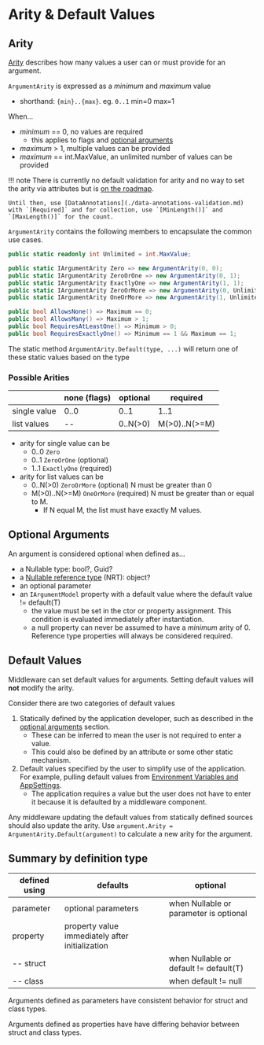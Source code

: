 # Arity & Default Values

## Arity

[Arity](https://en.wikipedia.org/wiki/Arity) describes how many values a user can or must provide for an argument.

`ArgumentArity` is expressed as a _minimum_ and _maximum_ value 

* shorthand: `{min}..{max}`. eg. `0..1` min=0 max=1

When...

  * _minimum_ == 0, no values are required 
      * this applies to flags and [optional arguments](#optional-arguments)
  * _maximum_ > 1, multiple values can be provided
  * _maximum_ == int.MaxValue, an unlimited number of values can be provided

!!! note
    There is currently no default validation for arity and no way to set the arity via attributes
    but is [on the roadmap](https://github.com/bilal-fazlani/commanddotnet/issues/195). 
    
    Until then, use [DataAnnotations](./data-annotations-validation.md) with `[Required]` and for collection, use `[MinLength()]` and `[MaxLength()]` for the count.

`ArgumentArity` contains the following members to encapsulate the common use cases. 

```c#
public static readonly int Unlimited = int.MaxValue;

public static IArgumentArity Zero => new ArgumentArity(0, 0);
public static IArgumentArity ZeroOrOne => new ArgumentArity(0, 1);
public static IArgumentArity ExactlyOne => new ArgumentArity(1, 1);
public static IArgumentArity ZeroOrMore => new ArgumentArity(0, Unlimited);
public static IArgumentArity OneOrMore => new ArgumentArity(1, Unlimited);

public bool AllowsNone() => Maximum == 0;
public bool AllowsMany() => Maximum > 1;
public bool RequiresAtLeastOne() => Minimum > 0;
public bool RequiresExactlyOne() => Minimum == 1 && Maximum == 1;
```

The static method `ArgumentArity.Default(type, ...)` will return one of these static values based on the type

### Possible Arities

|            |none (flags)|optional|required     |
|---         |---         |---     |---          |
|single value|0..0        |0..1    |1..1         |
|list values |--          |0..N(>0)|M(>0)..N(>=M)|

* arity for single value can be
     * 0..0 `Zero`
     * 0..1 `ZeroOrOne` (optional)
     * 1..1 `ExactlyOne` (required)
* arity for list values can be
    * 0..N(>0) `ZeroOrMore` (optional) N must be greater than 0
    * M(>0)..N(>=M) `OneOrMore` (required) N must be greater than or equal to M. 
        * If N equal M, the list must have exactly M values.

## Optional Arguments 

An argument is considered optional when defined as...

* a Nullable<T> type: bool?, Guid?
* a [Nullable reference type](https://docs.microsoft.com/en-us/dotnet/csharp/language-reference/proposals/csharp-8.0/nullable-reference-types) (NRT): object?
* an optional parameter
* an `IArgumentModel` property with a default value where the default value != default(T)
    * the value must be set in the ctor or property assignment. This condition is evaluated immediately after instantiation.
    * a null property can never be assumed to have a _minimum_ arity of 0. Reference type properties will always be considered required.

## Default Values

Middleware can set default values for arguments. Setting default values will __not__ modify the arity.

Consider there are two categories of default values

1. Statically defined by the application developer, such as described in the [optional arguments](#optional-arguments) section. 
    * These can be inferred to mean the user is not required to enter a value. 
    * This could also be defined by an attribute or some other static mechanism.
1. Default values specified by the user to simplify use of the application. For example, pulling default values from [Environment Variables and AppSettings](../ArgumentValues/default-values-from-config.md). 
    * The application requires a value but the user does not have to enter it because it is defaulted by a middleware component.

Any middleware updating the default values from statically defined sources should also update the arity. 
Use `argument.Arity = ArgumentArity.Default(argument)` to calculate a new arity for the argument.

## Summary by definition type

|defined using|defaults|optional| 
|---          |---    |---        |
|parameter    |optional parameters | when Nullable or parameter is optional |
|property     |property value immediately after initialization | |
| -- struct   |       | when Nullable or default != default(T) | 
| -- class    |       | when default != null | 

Arguments defined as parameters have consistent behavior for struct and class types.

Arguments defined as properties have have differing behavior between struct and class types.